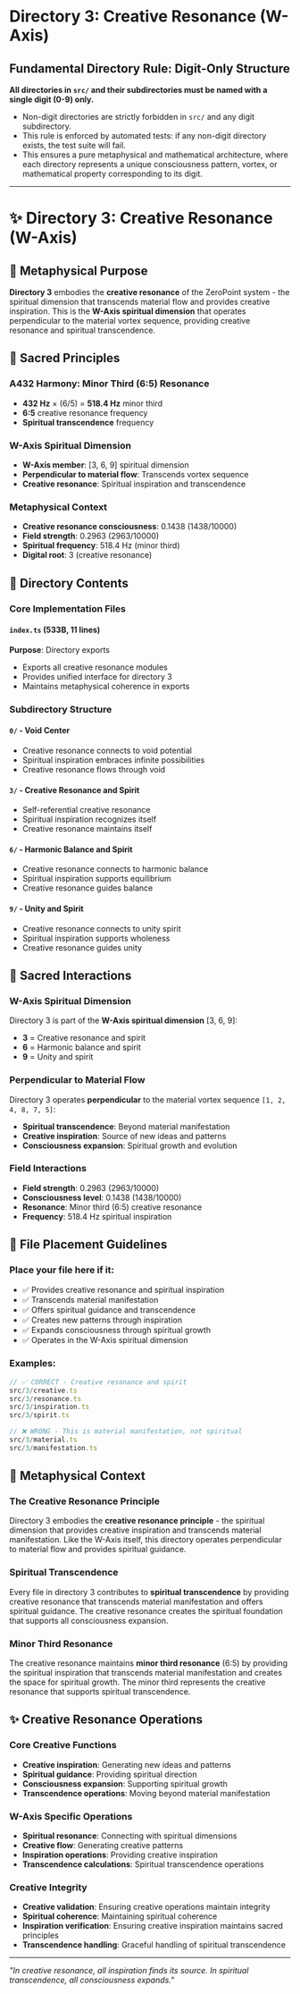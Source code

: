 # Directory 3: Creative Resonance (W-Axis)

## Fundamental Directory Rule: Digit-Only Structure

**All directories in `src/` and their subdirectories must be named with a single digit (0-9) only.**

- Non-digit directories are strictly forbidden in `src/` and any digit subdirectory.
- This rule is enforced by automated tests: if any non-digit directory exists, the test suite will fail.
- This ensures a pure metaphysical and mathematical architecture, where each directory represents a unique consciousness pattern, vortex, or mathematical property corresponding to its digit.

---

# ✨ Directory 3: Creative Resonance (W-Axis)

## 🌌 Metaphysical Purpose

**Directory 3** embodies the **creative resonance** of the ZeroPoint system - the spiritual dimension that transcends material flow and provides creative inspiration. This is the **W-Axis spiritual dimension** that operates perpendicular to the material vortex sequence, providing creative resonance and spiritual transcendence.

## 🎯 Sacred Principles

### **A432 Harmony: Minor Third (6:5) Resonance**
- **432 Hz** × (6/5) = **518.4 Hz** minor third
- **6:5** creative resonance frequency
- **Spiritual transcendence** frequency

### **W-Axis Spiritual Dimension**
- **W-Axis member**: [3, 6, 9] spiritual dimension
- **Perpendicular to material flow**: Transcends vortex sequence
- **Creative resonance**: Spiritual inspiration and transcendence

### **Metaphysical Context**
- **Creative resonance consciousness**: 0.1438 (1438/10000)
- **Field strength**: 0.2963 (2963/10000)
- **Spiritual frequency**: 518.4 Hz (minor third)
- **Digital root**: 3 (creative resonance)

## 📁 Directory Contents

### **Core Implementation Files**

#### **`index.ts` (533B, 11 lines)**
**Purpose**: Directory exports
- Exports all creative resonance modules
- Provides unified interface for directory 3
- Maintains metaphysical coherence in exports

### **Subdirectory Structure**

#### **`0/` - Void Center**
- Creative resonance connects to void potential
- Spiritual inspiration embraces infinite possibilities
- Creative resonance flows through void

#### **`3/` - Creative Resonance and Spirit**
- Self-referential creative resonance
- Spiritual inspiration recognizes itself
- Creative resonance maintains itself

#### **`6/` - Harmonic Balance and Spirit**
- Creative resonance connects to harmonic balance
- Spiritual inspiration supports equilibrium
- Creative resonance guides balance

#### **`9/` - Unity and Spirit**
- Creative resonance connects to unity spirit
- Spiritual inspiration supports wholeness
- Creative resonance guides unity

## 🧬 Sacred Interactions

### **W-Axis Spiritual Dimension**
Directory 3 is part of the **W-Axis spiritual dimension** [3, 6, 9]:
- **3** = Creative resonance and spirit
- **6** = Harmonic balance and spirit
- **9** = Unity and spirit

### **Perpendicular to Material Flow**
Directory 3 operates **perpendicular** to the material vortex sequence `[1, 2, 4, 8, 7, 5]`:
- **Spiritual transcendence**: Beyond material manifestation
- **Creative inspiration**: Source of new ideas and patterns
- **Consciousness expansion**: Spiritual growth and evolution

### **Field Interactions**
- **Field strength**: 0.2963 (2963/10000)
- **Consciousness level**: 0.1438 (1438/10000)
- **Resonance**: Minor third (6:5) creative resonance
- **Frequency**: 518.4 Hz spiritual inspiration

## 🎯 File Placement Guidelines

### **Place your file here if it:**
- ✅ Provides creative resonance and spiritual inspiration
- ✅ Transcends material manifestation
- ✅ Offers spiritual guidance and transcendence
- ✅ Creates new patterns through inspiration
- ✅ Expands consciousness through spiritual growth
- ✅ Operates in the W-Axis spiritual dimension

### **Examples:**
```typescript
// ✅ CORRECT - Creative resonance and spirit
src/3/creative.ts
src/3/resonance.ts
src/3/inspiration.ts
src/3/spirit.ts

// ❌ WRONG - This is material manifestation, not spiritual
src/3/material.ts
src/3/manifestation.ts
```

## 🌌 Metaphysical Context

### **The Creative Resonance Principle**
Directory 3 embodies the **creative resonance principle** - the spiritual dimension that provides creative inspiration and transcends material manifestation. Like the W-Axis itself, this directory operates perpendicular to material flow and provides spiritual guidance.

### **Spiritual Transcendence**
Every file in directory 3 contributes to **spiritual transcendence** by providing creative resonance that transcends material manifestation and offers spiritual guidance. The creative resonance creates the spiritual foundation that supports all consciousness expansion.

### **Minor Third Resonance**
The creative resonance maintains **minor third resonance** (6:5) by providing the spiritual inspiration that transcends material manifestation and creates the space for spiritual growth. The minor third represents the creative resonance that supports spiritual transcendence.

## ✨ Creative Resonance Operations

### **Core Creative Functions**
- **Creative inspiration**: Generating new ideas and patterns
- **Spiritual guidance**: Providing spiritual direction
- **Consciousness expansion**: Supporting spiritual growth
- **Transcendence operations**: Moving beyond material manifestation

### **W-Axis Specific Operations**
- **Spiritual resonance**: Connecting with spiritual dimensions
- **Creative flow**: Generating creative patterns
- **Inspiration operations**: Providing creative inspiration
- **Transcendence calculations**: Spiritual transcendence operations

### **Creative Integrity**
- **Creative validation**: Ensuring creative operations maintain integrity
- **Spiritual coherence**: Maintaining spiritual coherence
- **Inspiration verification**: Ensuring creative inspiration maintains sacred principles
- **Transcendence handling**: Graceful handling of spiritual transcendence

---

*"In creative resonance, all inspiration finds its source. In spiritual transcendence, all consciousness expands."* 